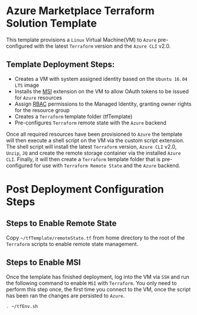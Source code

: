 # Azure Marketplace Terraform Solution Template

This template provisions a `Linux` Virtual Machine(VM) to `Azure` pre-configured with the latest `Terraform` version and the `Azure CLI` v2.0.

## Template Deployment Steps:

- Creates a VM with system assigned identity based on the `Ubuntu 16.04 LTS` image
- Installs the [MSI](https://docs.microsoft.com/en-us/azure/active-directory/msi-overview) extension on the VM to allow OAuth tokens to be issued for `Azure` resources
- Assign [RBAC](https://docs.microsoft.com/en-us/azure/active-directory/role-based-access-control-what-is) permissions to the Managed Identity, granting owner rights for the resource group
- Creates a `Terraform` template folder (tfTemplate)
- Pre-configures `Terraform` remote state with the `Azure` backend

Once all required resources have been provisioned to `Azure` the template will then execute a shell script on the VM via the custom script extension. The shell script will install the latest `Terraform` version, `Azure CLI` v2.0, `Unzip`, `JQ` and create the remote storage container via the installed `Azure CLI`. Finally, it will then create a `Terraform` template folder that is pre-configured for use with `Terraform Remote State` and the `Azure` backend.

# Post Deployment Configuration Steps

## Steps to Enable Remote State

Copy `~/tfTemplate/remoteState.tf` from home directory to the root of the `Terraform` scripts to enable remote state management.

## Steps to Enable MSI

Once the template has finished deployment, log into the VM via `SSH` and run the following command to enable `MSI` with `Terraform`. You only need to perform this step once, the first time you connect to the VM, once the script has been ran the changes are persisted to `Azure`.

```bash
. ~/tfEnv.sh
```
